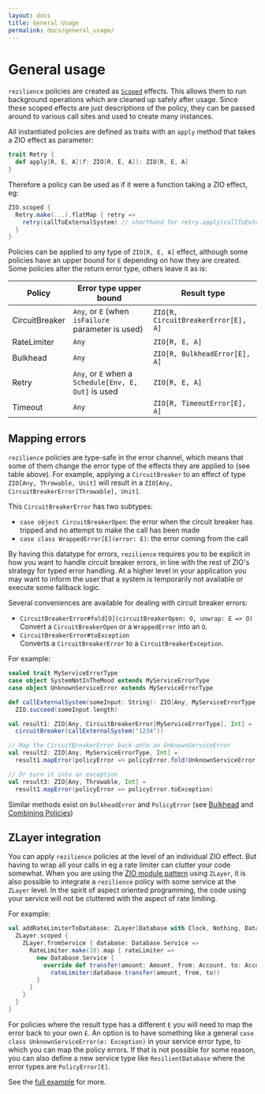 ```yaml
---
layout: docs
title: General Usage
permalink: docs/general_usage/
---
```


# General usage

`rezilience` policies are created as [`Scoped`](https://zio.dev/docs/datatypes/datatypes_managed) effects. This allows them to run background operations which are cleaned up safely after usage. Since these scoped effects are just descriptions of the policy, they can be passed around to various call sites and used to create many instances.

All instantiated policies are defined as traits with an `apply` method that takes a ZIO effect as parameter:

```scala
trait Retry {
  def apply[R, E, A](f: ZIO[R, E, A]): ZIO[R, E, A]
}

```

Therefore a policy can be used as if it were a function taking a ZIO effect, eg:

```scala
ZIO.scoped {
  Retry.make(...).flatMap { retry =>
    retry(callToExternalSystem) // shorthand for retry.apply(callToExternalSystem) 
  }
}
```

Policies can be applied to any type of `ZIO[R, E, A]` effect, although some policies have an upper bound for `E` depending on how they are created. Some policies alter the return error type, others leave it as is:

| Policy         | Error type upper bound                              | Result type                         |
|----------------|-----------------------------------------------------|-------------------------------------|
| CircuitBreaker | `Any`, or `E` (when `isFailure` parameter is used)   | `ZIO[R, CircuitBreakerError[E], A]` |
| RateLimiter    | `Any`                                               | `ZIO[R, E, A]`                      |
| Bulkhead       | `Any`                                               | `ZIO[R, BulkheadError[E], A]`       |
| Retry          | `Any`, or `E` when a `Schedule[Env, E, Out]` is used | `ZIO[R, E, A]`                      |
| Timeout        | `Any`                                                | `ZIO[R, TimeoutError[E], A]`                      |

## Mapping errors

`rezilience` policies are type-safe in the error channel, which means that some of them change the error type of the effects they are applied to (see table above). For example, applying a `CircuitBreaker` to an effect of type `ZIO[Any, Throwable, Unit]` will result in a `ZIO[Any, CircuitBreakerError[Throwable], Unit]`. 

This `CircuitBreakerError` has two subtypes: 
* `case object CircuitBreakerOpen`: the error when the circuit breaker has tripped and no attempt to make the call has been made
* `case class WrappedError[E](error: E)`: the error coming from the call
 
By having this datatype for errors, `rezilience` requires you to be explicit in how you want to handle circuit breaker errors, in line with the rest of ZIO's strategy for typed error handling. At a higher level in your application you may want to inform the user that a system is temporarily not available or execute some  fallback logic. 

Several conveniences are available for dealing with circuit breaker errors:

* `CircuitBreakerError#fold[O](circuitBreakerOpen: O, unwrap: E => O)`  
  Convert a `CircuitBreakerOpen` or a `WrappedError` into an `O`.
* `CircuitBreakerError#toException`  
  Converts a `CircuitBreakerError` to a `CircuitBreakerException`.
  
For example:

```scala
sealed trait MyServiceErrorType
case object SystemNotInTheMood extends MyServiceErrorType
case object UnknownServiceError extends MyServiceErrorType

def callExternalSystem(someInput: String): ZIO[Any, MyServiceErrorType, Int] = 
  ZIO.succeed(someInput.length)

val result1: ZIO[Any, CircuitBreakerError[MyServiceErrorType], Int] = 
  circuitBreaker(callExternalSystem("1234"))

// Map the CircuitBreakerError back onto an UnknownServiceError
val result2: ZIO[Any, MyServiceErrorType, Int] = 
  result1.mapError(policyError => policyError.fold(UnknownServiceError, identity(_)))

// Or turn it into an exception
val result3: ZIO[Any, Throwable, Int] =
  result1.mapError(policyError => policyError.toException)
```
  
Similar methods exist on `BulkheadError` and `PolicyError` (see [Bulkhead](../bulkhead) and [Combining Policies](../combining_policies))

## ZLayer integration
You can apply `rezilience` policies at the level of an individual ZIO effect. But having to wrap all your calls in eg a rate limiter can clutter your code somewhat. When you are using the [ZIO module pattern](https://zio.dev/docs/howto/howto_use_layers) using `ZLayer`, it is also possible to integrate a `rezilience` policy with some service at the `ZLayer` level. In the spirit of aspect oriented programming, the code using your service will not be cluttered with the aspect of rate limiting.

For example:

```scala
val addRateLimiterToDatabase: ZLayer[Database with Clock, Nothing, Database] = {
  ZLayer.scoped {
    ZLayer.fromService { database: Database.Service =>
      RateLimiter.make(10).map { rateLimiter =>
        new Database.Service {
          override def transfer(amount: Amount, from: Account, to: Account): ZIO[Any, Throwable, Unit] =
            rateLimiter(database.transfer(amount, from, to))
        }
      }
    }
  }
}
```

For policies where the result type has a different `E` you will need to map the error back to your own `E`. An option is to have something like a general `case class UnknownServiceError(e: Exception)` in your service error type, to which you can map the policy errors. If that is not possible for some reason, you can also define a new service type like `ResilientDatabase` where the error types are `PolicyError[E]`.

See the [full example](https://github.com/svroonland/rezilience/blob/master/rezilience/shared/src/test/scala/nl/vroste/rezilience/examples/ZLayerIntegrationExample.scala) for more.